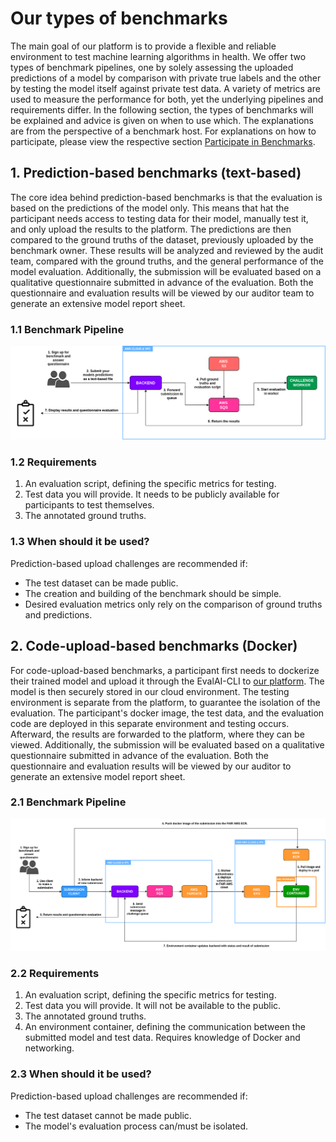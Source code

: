# Our types of benchmarks
The main goal of our platform is to provide a flexible and reliable environment to test machine learning algorithms in health. We offer two types of benchmark pipelines, one by solely assessing the uploaded predictions of a model by comparison with private true labels and the other by testing the model itself against private test data. A variety of metrics are used to measure the performance for both, yet the underlying pipelines and requirements differ. In the following section, the types of benchmarks will be explained and advice is given on when to use which. The explanations are from the perspective of a benchmark host. For explanations on how to participate, please view the respective section [Participate in Benchmarks](_participate.md).

## 1. Prediction-based benchmarks (text-based)
The core idea behind prediction-based benchmarks is that the evaluation is based on the predictions of the model only. This means that hat the participant needs access to testing data for their model, manually test it, and only upload the results to the platform. The predictions are then compared to the ground truths of the dataset, previously uploaded by the benchmark owner. These results will be analyzed and reviewed by the audit team, compared with the ground truths, and the general performance of the model evaluation. Additionally, the submission will be evaluated based on a qualitative questionnaire submitted in advance of the evaluation. Both the questionnaire and evaluation results will be viewed by our auditor team to generate an extensive model report sheet.

### 1.1 Benchmark Pipeline
![Prediction-based Pipeline](images/text.png)

### 1.2 Requirements
  1. An evaluation script, defining the specific metrics for testing.
  2. Test data you will provide. It needs to be publicly available for participants to test themselves.
  3. The annotated ground truths.

### 1.3 When should it be used?
Prediction-based upload challenges are recommended if:
  - The test dataset can be made public.
  - The creation and building of the benchmark should be simple.
  - Desired evaluation metrics only rely on the comparison of ground truths and predictions.

## 2. Code-upload-based benchmarks (Docker)
For code-upload-based benchmarks, a participant first needs to dockerize their trained model and upload it through the EvalAI-CLI to [our platform](https://health.aiaudit.org/). The model is then securely stored in our cloud environment. The testing environment is separate from the platform, to guarantee the isolation of the evaluation. The participant's docker image, the test data, and the evaluation code are deployed in this separate environment and testing occurs. Afterward, the results are forwarded to the platform, where they can be viewed. Additionally, the submission will be evaluated based on a qualitative questionnaire submitted in advance of the evaluation. Both the questionnaire and evaluation results will be viewed by our auditor to generate an extensive model report sheet.

### 2.1 Benchmark Pipeline
![Docker Pipeline](images/docker.png)

### 2.2 Requirements
  1. An evaluation script, defining the specific metrics for testing.
  2. Test data you will provide. It will not be available to the public.
  3. The annotated ground truths.
  4. An environment container, defining the communication between the submitted model and test data. Requires knowledge of Docker and networking.

### 2.3 When should it be used?
Prediction-based upload challenges are recommended if:
  - The test dataset cannot be made public.
  - The model's evaluation process can/must be isolated.
